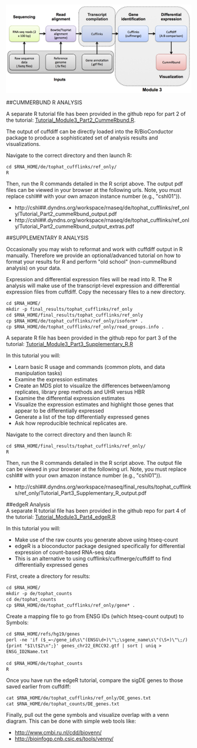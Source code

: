 ![RNA-seq Flowchart - Module 3](Images/RNA-seq_Flowchart3.png)

##CUMMERBUND R ANALYSIS

A separate R tutorial file has been provided in the github repo for part 2 of the tutorial: [Tutorial_Module3_Part2_CummeRbund.R](https://github.com/griffithlab/rnaseq_tutorial/blob/master/Rscripts/Tutorial_Module3_Part2_cummeRbund.R). 

The output of cuffdiff can be directly loaded into the R/BioConductor package to produce a sophisticated set of analysis results and visualizations. 

Navigate to the correct directory and then launch R:

	cd $RNA_HOME/de/tophat_cufflinks/ref_only/
	R
	
Then, run the R commands detailed in the R script above. The output pdf files can be viewed in your browser at the following urls. Note, you must replace cshl## with your own amazon instance number (e.g., "cshl01")).

* http://cshl##.dyndns.org/workspace/rnaseq/de/tophat_cufflinks/ref_only/Tutorial_Part2_cummeRbund_output.pdf
* http://cshl##.dyndns.org/workspace/rnaseq/de/tophat_cufflinks/ref_only/Tutorial_Part2_cummeRbund_output_extras.pdf
	
##SUPPLEMENTARY R ANALYSIS 

Occasionally you may wish to reformat and work with cuffdiff output in R manually. Therefore we provide an optional/advanced tutorial on how to format your results for R and perform "old school" (non-cummeRbund analysis) on your data.

Expression and differential expression files will be read into R. The R analysis will make use of the transcript-level expression and differential expression files from cuffdiff. Copy the necessary files to a new directory.

	cd $RNA_HOME/
	mkdir -p final_results/tophat_cufflinks/ref_only
	cd $RNA_HOME/final_results/tophat_cufflinks/ref_only
	cp $RNA_HOME/de/tophat_cufflinks/ref_only/isoform* .
	cp $RNA_HOME/de/tophat_cufflinks/ref_only/read_groups.info .
	
A separate R file has been provided in the github repo for part 3 of the tutorial: [Tutorial_Module3_Part3_Supplementary_R.R](https://github.com/griffithlab/rnaseq_tutorial/blob/master/Rscripts/Tutorial_Module3_Part3_Supplementary_R.R)

In this tutorial you will:

* Learn basic R usage and commands (common plots, and data manipulation tasks)
* Examine the expression estimates
* Create an MDS plot to visualize the differences between/among replicates, library prep methods and UHR versus HBR
* Examine the differential expression estimates
* Visualize the expression estimates and highlight those genes that appear to be differentially expressed
* Generate a list of the top differentially expressed genes
* Ask how reproducible technical replicates are.

Navigate to the correct directory and then launch R:

	cd $RNA_HOME/final_results/tophat_cufflinks/ref_only/
	R
	
Then, run the R commands detailed in the R script above. The output file can be viewed in your browser at the following url. Note, you must replace cshl## with your own amazon instance number (e.g., "cshl01")).
* http://cshl##.dyndns.org/workspace/rnaseq/final_results/tophat_cufflinks/ref_only/Tutorial_Part3_Supplementary_R_output.pdf

##edgeR Analysis		
A separate R tutorial file has been provided in the github repo for part 4 of the tutorial: [Tutorial_Module3_Part4_edgeR.R](https://github.com/griffithlab/rnaseq_tutorial/blob/master/Rscripts/Tutorial_Module3_Part4_edgeR.R)

In this tutorial you will:

* Make use of the raw counts you generate above using htseq-count
 * edgeR is a bioconductor package designed specifically for differential expression of count-based RNA-seq data
 * This is an alternative to using cufflinks/cuffmerge/cuffdiff to find differentially expressed genes

First, create a directory for results:

	cd $RNA_HOME/
	mkdir -p de/tophat_counts
	cd de/tophat_counts
	cp $RNA_HOME/de/tophat_cufflinks/ref_only/gene* .
	

Create a mapping file to go from ENSG IDs (which htseq-count output) to Symbols:

	cd $RNA_HOME/refs/hg19/genes
	perl -ne 'if ($_=~/gene_id\s\"(ENSG\d+)\"\;\sgene_name\s\"(\S+)\"\;/){print "$1\t$2\n";}' genes_chr22_ERCC92.gtf | sort | uniq > ENSG_ID2Name.txt
	
	cd $RNA_HOME/de/tophat_counts
	R
	
Once you have run the edgeR tutorial, compare the sigDE genes to those saved earlier from cuffdiff:

	cat $RNA_HOME/de/tophat_cufflinks/ref_only/DE_genes.txt
	cat $RNA_HOME/de/tophat_counts/DE_genes.txt
	
Finally, pull out the gene symbols and visualize overlap with a venn diagram. This can be done with simple web tools like:
* http://www.cmbi.ru.nl/cdd/biovenn/
* http://bioinfogp.cnb.csic.es/tools/venny/
	
	
	
